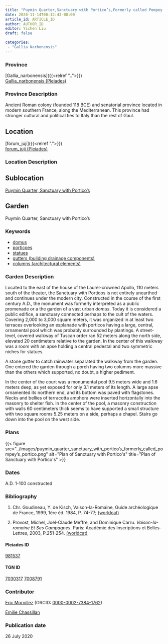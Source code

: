 ```yaml
---
title: "Puymin Quarter,Sanctuary with Portico’s,Formerly called Pompey's Portico"
date: 2020-11-14T00:12:43-00:00
article_id: ARTICLE_ID
author: AUTHOR_ID
editor: Yichen Liu
draft: false

categories:
 - "Gallia Narbonensis"
---
```


### Province

[Gallia_narbonensis]({{<relref "..">}}) \
[Gallia_narbonensis (Pleiades)](https://pleiades.stoa.org/places/981537)

### Province Description

Ancient Roman colony (founded 118 BCE) and senatorial province located in modern southern France, along the Mediterranean. This province had stronger cultural and political ties to Italy than the rest of Gaul.

## Location

[forum_juji]({{<relref ".">}}) \
[forum_juji (Pleiades)](https://pleiades.stoa.org/places/307416064)

### Location Description

<!--### Location Description-->

<!-- LEAVE THIS BLANK FOR NOW -->

## Sublocation

[Puymin Quarter, Sanctuary with Portico’s](#)

<!--### Sublocation Description-->

<!-- DESCRIPTION -->

## Garden

Puymin Quarter, Sanctuary with Portico’s



### Keywords
- [domus](http://vocab.getty.edu/page/aat/300005506)
- [porticoes](http://vocab.getty.edu/page/aat/300004145)
- [statues](http://vocab.getty.edu/page/aat/300047600)
- [gutters (building drainage components)](http://vocab.getty.edu/page/aat/300052565)
- [columns (architectural elements)](http://vocab.getty.edu/page/aat/300001571)




### Garden Description

Located to the east of the house of the Laurel-crowned Apollo, 110 meters south of the theater, the Sanctuary with Porticos is not entirely unearthed and continues under the modern city.  Constructed in the course of the first century A.D., the monument was formerly interpreted as a public promenade or a the garden of a vast urban *domus*. Today it is considered a public edifice, a sanctuary connected perhaps to the cult of the waters.  Covering 2,000 to 3,000 square meters, it was organized in at least two terraces overlooking an esplanade with porticos having a large, central, ornamental pool which was probably surrounded by plantings.  A street-level, covered walkway of Tuscan order ran 52 meters along the north side, elevated 20 centimeters relative to the garden.  In the center of this walkway was a room with an apse holding a central pedestal and two symmetric niches for statues.

A stone gutter to catch rainwater separated the walkway from the garden.  One entered the garden through a porch having two columns more massive than the others which supported, no doubt, a higher pediment.

In the center of the court was a monumental pool 9.5 meters wide and 1.6 meters deep, as yet exposed for only 3.1 meters of its length.  A large apse ornamented its northern end, and its bottom was paved with flagstones.  Necks and bellies of terracotta amphora were inserted horizontally into the masonry to shelter fish.  In the center of the pool, a masonry construction with walls 60 centimeters thick seems to have supported a small structure with two square rooms 5.25 meters on a side, perhaps a chapel.  Stairs go down into the pool on the west side.






### Plans


{{< figure src="../images/puymin_quarter_sanctuary_with_portico’s_formerly_called_pompey’s_portico.png" alt="Plan of Sanctuary with Portico's" title="Plan of Sanctuary with Portico's" >}}



### Dates

A.D. 1-100 constructed



### Bibliography

1. Chr.  Goudineau,  Y.  de  Kisch,  Vaison-la-Romaine,  Guide  archéologique  de  France,  1999,  1ère  éd. 1984,  P. 74-77; [(worldcat)](http://www.worldcat.org/oclc/807347615)

2. Provost, Michel, Joe͏̈l-Claude Meffre, and Dominique Carru. *Vaison-la-romaine Et Ses Campagnes*. Paris: Académie des Inscriptions et Belles-Lettres, 2003, P.251-254. [(worldcat)](http://www.worldcat.org/oclc/905795401)


#### Pleiades ID

[981537](https://pleiades.stoa.org/places/981537)

#### TGN ID

[7030317](http://vocab.getty.edu/page/tgn/7030317)
[7008791](http://vocab.getty.edu/page/tgn/7008791)

### Contributor

[Eric Morvillez](link) (ORCID: [0000-0002-7384-1762](https://orcid.org/0000-0002-7384-1762))

[Emilie Chassillan](link)
### Publication date

26 July 2020

<!--### Related articles-->

<!-- Links to other related articles. Leave blank for now -->
